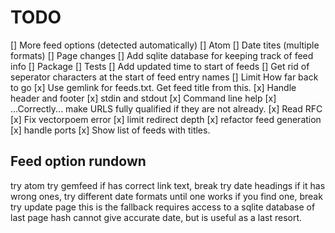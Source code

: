 # TODO

[] More feed options (detected automatically)
    [] Atom
    [] Date tites (multiple formats)
    [] Page changes
        [] Add sqlite database for keeping track of feed info
[] Package
[] Tests
[] Add updated time to start of feeds
[] Get rid of seperator characters at the start of feed entry names
[] Limit How far back to go
[x] Use gemlink for feeds.txt. Get feed title from this.
[x] Handle header and footer
[x] stdin and stdout
[x] Command line help
[x] ...Correctly... make URLS fully qualified if they are not already.
    [x] Read RFC
[x] Fix vectorpoem error
[x] limit redirect depth
[x] refactor feed generation
[x] handle ports
[x] Show list of feeds with titles.

## Feed option rundown

try atom
try gemfeed
    if has correct link text, break
try date headings
    if it has wrong ones, try different date formats until one works
    if you find one, break
try update page
    this is the fallback
    requires access to a sqlite database of last page hash
    cannot give accurate date, but is useful as a last resort.